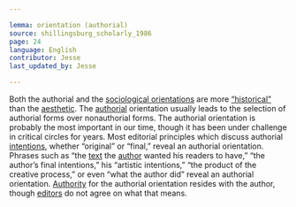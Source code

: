 ```yaml
---

lemma: orientation (authorial)
source: shillingsburg_scholarly_1986
page: 24
language: English
contributor: Jesse
last_updated_by: Jesse

---
```

Both the authorial and the [sociological orientations](orientationSociological.html) are more [“historical”](orientationDocumentary.html) than the [aesthetic](orientationAesthetic.html). The [authorial](authorial.html) orientation usually leads to the selection of authorial forms over nonauthorial forms. The authorial orientation is probably the most important in our time, though it has been under challenge in critical circles for years. Most editorial principles which discuss authorial [intentions](intentionality.html), whether “original” or “final,” reveal an authorial orientation. Phrases such as “the [text](text.html) the [author](author.html) wanted his readers to have,” “the author’s final intentions,” his “artistic intentions,” “the product of the creative process,” or even “what the author did” reveal an authorial orientation. [Authority](authority.html) for the authorial orientation resides with the author, though [editors](editor.html) do not agree on what that means.
